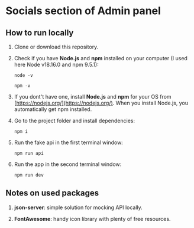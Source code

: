 # Socials section of Admin panel

## How to run locally

1. Clone or download this repository.


2. Check if you have **Node.js** and **npm** installed on your computer (I used here Node v18.16.0 and npm 9.5.1):

   `node -v`

   `npm -v`


3. If you dont't have one, install **Node.js** and **npm** for your OS from [https://nodejs.org/](https://nodejs.org/).
   When you install Node.js, you automatically get npm installed.


4. Go to the project folder and install dependencies:

   `npm i`


5. Run the fake api in the first terminal window:

   `npm run api`


6. Run the app in the second terminal window:

   `npm run dev`

## Notes on used packages

1. **json-server**: simple solution for mocking API locally.


2. **FontAwesome**: handy icon library with plenty of free resources.